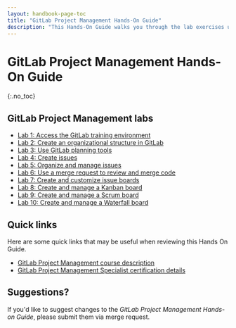 ```yaml
---
layout: handbook-page-toc
title: "GitLab Project Management Hands-On Guide"
description: "This Hands-On Guide walks you through the lab exercises used in the GitLab Project Management course."
---
```

# GitLab Project Management Hands-On Guide
{:.no_toc}

## GitLab Project Management labs

* [Lab 1: Access the GitLab training environment](/handbook/customer-success/professional-services-engineering/education-services/gitlabpmhandsonlab1.html)
* [Lab 2: Create an organizational structure in GitLab](/handbook/customer-success/professional-services-engineering/education-services/gitlabpmhandsonlab2.html)
* [Lab 3: Use GitLab planning tools](/handbook/customer-success/professional-services-engineering/education-services/gitlabpmhandsonlab3.html)
* [Lab 4: Create issues](/handbook/customer-success/professional-services-engineering/education-services/gitlabpmhandsonlab4.html)
* [Lab 5: Organize and manage issues](/handbook/customer-success/professional-services-engineering/education-services/gitlabpmhandsonlab5.html)
* [Lab 6: Use a merge request to review and merge code](/handbook/customer-success/professional-services-engineering/education-services/gitlabpmhandsonlab6.html)
* [Lab 7: Create and customize issue boards](/handbook/customer-success/professional-services-engineering/education-services/gitlabpmhandsonlab7.html)
* [Lab 8: Create and manage a Kanban board](/handbook/customer-success/professional-services-engineering/education-services/gitlabpmhandsonlab8.html)
* [Lab 9: Create and manage a Scrum board](/handbook/customer-success/professional-services-engineering/education-services/gitlabpmhandsonlab9.html)
* [Lab 10: Create and manage a Waterfall board](/handbook/customer-success/professional-services-engineering/education-services/gitlabpmhandsonlab10.html)

## Quick links

Here are some quick links that may be useful when reviewing this Hands On Guide.

* [GitLab Project Management course description](/services/education/pm/)
* [GitLab Project Management Specialist certification details](/services/education/gitlab-project-management-specialist/)

## Suggestions?

If you'd like to suggest changes to the *GitLab Project Management Hands-on Guide*, please submit them via merge request.
